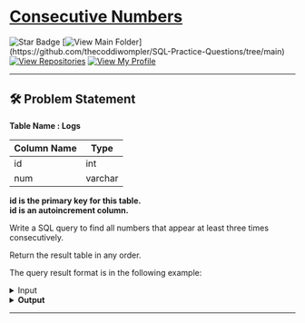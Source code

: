 # [Consecutive Numbers](https://leetcode.com/problems/consecutive-numbers/description/)
![Star Badge](https://img.shields.io/static/v1?label=%F0%9F%8C%9F&message=If%20Useful&style=style=flat&color=BC4E99)
[![View Main Folder](https://img.shields.io/badge/View-Main_Folder-971901?)](https://github.com/thecoddiwompler/SQL-Practice-Questions/tree/main)
[![View Repositories](https://img.shields.io/badge/View-My_Repositories-blue?logo=GitHub)](https://github.com/thecoddiwompler?tab=repositories)
[![View My Profile](https://img.shields.io/badge/View-My_Profile-green?logo=GitHub)](https://github.com/thecoddiwompler)

---

## 🛠️ Problem Statement

  <b>Table Name : Logs</b>

|  Column Name  |Type |
| ------------- | ------------- |
| id  | int  |
| num  | varchar  |

<b>id is the primary key for this table. </br>
id is an autoincrement column.  </b>
</br>

Write a SQL query to find all numbers that appear at least three times consecutively.  

Return the result table in any order.  

The query result format is in the following example:  

 <details>
<summary>
Input
</summary>

<b> Table Name: Logs

| id  | num  |
| --- |------ |
| 1  | 1   |
| 2  | 1   |
| 3  | 1   |
| 4  | 2   |
| 5  | 1   |
| 6  | 2   |
| 7  | 2   |  

</details>

<details>
<summary>
Output
</summary>

| ConsecutiveNums |  
| ---- |  
| 1 |

</details>

---
